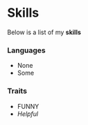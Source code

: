 # Skills

Below is a list of my **skills**

### Languages
- None
- Some

### Traits
- FUNNY
- *Helpful*
